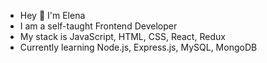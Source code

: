 - Hey 👋 I'm Elena
- I am a self-taught Frontend Developer
- My stack is JavaScript, HTML, CSS, React, Redux
- Currently learning Node.js, Express.js, MySQL, MongoDB

<!---
epent/epent is a ✨ special ✨ repository because its `README.md` (this file) appears on your GitHub profile.
You can click the Preview link to take a look at your changes.
--->
